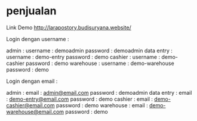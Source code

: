 # penjualan
Link Demo http://larapostory.budisuryana.website/

Login dengan username :

admin : username : demoadmin password : demoadmin
data entry : username : demo-entry password : demo
cashier : username : demo-cashier password : demo
warehouse : username : demo-warehouse password : demo

Login dengan email :

admin : email : admin@email.com password : demoadmin
data entry : email : demo-entry@email.com password : demo
cashier : email : demo-cashier@email.com password : demo
warehouse : email : demo-warehouse@email.com password : demo
